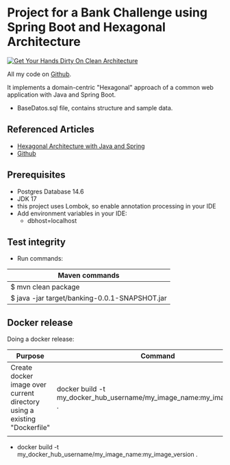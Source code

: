 # Project for a Bank Challenge using Spring Boot and Hexagonal Architecture


[![Get Your Hands Dirty On Clean Architecture](https://reflectoring.io/images/gyhdoca/hexagonal-architecture_hu6764515d7030d45af6f7f498c79e292b_50897_956x0_resize_box_3.png)](https://reflectoring.io/book)

All my code on [Github](https://github.com/luisfelipebarrera/java-clean-architecture-banking).

It implements a domain-centric "Hexagonal" approach of a common web application with Java and Spring Boot. 

* BaseDatos.sql file, contains structure and sample data.

## Referenced Articles

* [Hexagonal Architecture with Java and Spring](https://reflectoring.io/spring-hexagonal/)
* [Github](https://github.com/thombergs/buckpal)

## Prerequisites

* Postgres Database 14.6
* JDK 17
* this project uses Lombok, so enable annotation processing in your IDE
* Add environment variables in your IDE:
  *   dbhost=localhost

## Test integrity
* Run commands:
  
| Maven commands |
|----------------|
|$ mvn clean package         |
|$ java -jar target/banking-0.0.1-SNAPSHOT.jar         |


## Docker release

Doing a docker release:

| Purpose                                                                  | Command |
|--------------------------------------------------------------------------|---------|
| Create docker image over current directory using a existing "Dockerfile" | docker build -t my_docker_hub_username/my_image_name:my_image_version .        |
|                                                                          |         |


* docker build -t my_docker_hub_username/my_image_name:my_image_version .


